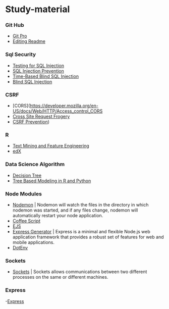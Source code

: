# Study-material
### Git Hub
- [Git Pro](https://git-scm.com/book/en/v2/)
- [Editing Readme](https://help.github.com/articles/basic-writing-and-formatting-syntax/)

### Sql Security
- [Testing for SQL Injection](https://www.owasp.org/index.php/Testing_for_SQL_Injection_(OTG-INPVAL-005))
- [SQL Injection Prevention](https://www.owasp.org/index.php/SQL_Injection_Prevention_Cheat_Sheet)
- [Time-Based Blind SQL Injection](http://www.sqlinjection.net/time-based/)
- [Blind SQL Injection](https://www.owasp.org/index.php/Blind_SQL_Injection)

### CSRF
- [CORS](https://developer.mozilla.org/en-US/docs/Web/HTTP/Access_control_CORS
- [Cross Site Request Frogery](https://www.owasp.org/index.php/Cross-Site_Request_Forgery_(CSRF))
- [CSRF Prevention](https://www.owasp.org/index.php/Cross-Site_Request_Forgery_(CSRF)_Prevention_Cheat_Sheet))

### R
- [Text Mining and Feature Engineering](https://www.hackerearth.com/practice/machine-learning/advanced-techniques/text-mining-feature-engineering-r/tutorial/)
- [edX](https://courses.edx.org/courses/course-v1:MITx+15.071x_3+1T2016/course/)	

### Data Science Algorithm
- [Decision Tree](http://dataaspirant.com/2017/01/30/how-decision-tree-algorithm-works/)
- [Tree Based Modeling in R and Python](https://www.analyticsvidhya.com/blog/2016/04/complete-tutorial-tree-based-modeling-scratch-in-python/)


### Node Modules
- [Nodemon](https://www.npmjs.com/package/nodemon) | Nodemon will watch the files in the directory in which nodemon was started, and if any files change, nodemon will automatically restart your node application.
- [Coffee Script](http://coffeescript.org/)
- [EJS](https://www.npmjs.com/package/ejs)
- [Express Generator](https://expressjs.com/en/starter/generator.html) | Express is a minimal and flexible Node.js web application framework that provides a robust set of features for web and mobile applications. 
- [DotEnv](https://www.npmjs.com/package/dotenv-extended) 

### Sockets
- [Sockets](https://www.tutorialspoint.com/unix_sockets/what_is_socket.htm) | Sockets allows communications between two different processes on the same or different machines.

### Express
-[Express](http://expressjs.com/en/api.html)